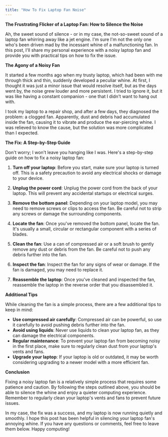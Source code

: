 ```yaml
---
title: "How To Fix Laptop Fan Noise"
---
```


**The Frustrating Flicker of a Laptop Fan: How to Silence the Noise**

 Ah, the sweet sound of silence - or in my case, the not-so-sweet sound of a laptop fan whirring away like a jet engine. I'm sure I'm not the only one who's been driven mad by the incessant whine of a malfunctioning fan. In this post, I'll share my personal experience with a noisy laptop fan and provide you with practical tips on how to fix the issue.

**The Agony of a Noisy Fan**

It started a few months ago when my trusty laptop, which had been with me through thick and thin, suddenly developed a peculiar whine. At first, I thought it was just a minor issue that would resolve itself, but as the days went by, the noise grew louder and more persistent. I tried to ignore it, but it was like having a constant companion - one that I didn't want to hang out with.

I took my laptop to a repair shop, and after a few days, they diagnosed the problem: a clogged fan. Apparently, dust and debris had accumulated inside the fan, causing it to vibrate and produce the ear-piercing whine. I was relieved to know the cause, but the solution was more complicated than I expected.

**The Fix: A Step-by-Step Guide**

Don't worry; I won't leave you hanging like I was. Here's a step-by-step guide on how to fix a noisy laptop fan:

1. **Turn off your laptop**: Before you start, make sure your laptop is turned off. This is a safety precaution to avoid any electrical shocks or damage to your device.

2. **Unplug the power cord**: Unplug the power cord from the back of your laptop. This will prevent any accidental startups or electrical surges.

3. **Remove the bottom panel**: Depending on your laptop model, you may need to remove screws or clips to access the fan. Be careful not to strip any screws or damage the surrounding components.

4. **Locate the fan**: Once you've removed the bottom panel, locate the fan. It's usually a small, circular or rectangular component with a series of blades.

5. **Clean the fan**: Use a can of compressed air or a soft brush to gently remove any dust or debris from the fan. Be careful not to push any debris further into the fan.

6. **Inspect the fan**: Inspect the fan for any signs of wear or damage. If the fan is damaged, you may need to replace it.

7. **Reassemble the laptop**: Once you've cleaned and inspected the fan, reassemble the laptop in the reverse order that you disassembled it.

**Additional Tips**

While cleaning the fan is a simple process, there are a few additional tips to keep in mind:

* **Use compressed air carefully**: Compressed air can be powerful, so use it carefully to avoid pushing debris further into the fan.
* **Avoid using liquids**: Never use liquids to clean your laptop fan, as they can damage the electrical components.
* **Regular maintenance**: To prevent your laptop fan from becoming noisy in the first place, make sure to regularly clean dust from your laptop's vents and fans.
* **Upgrade your laptop**: If your laptop is old or outdated, it may be worth considering upgrading to a newer model with a more efficient fan.

**Conclusion**

Fixing a noisy laptop fan is a relatively simple process that requires some patience and caution. By following the steps outlined above, you should be able to silence the whine and enjoy a quieter computing experience. Remember to regularly clean your laptop's vents and fans to prevent future issues.

In my case, the fix was a success, and my laptop is now running quietly and smoothly. I hope this post has been helpful in silencing your laptop fan's annoying whine. If you have any questions or comments, feel free to leave them below. Happy computing!
